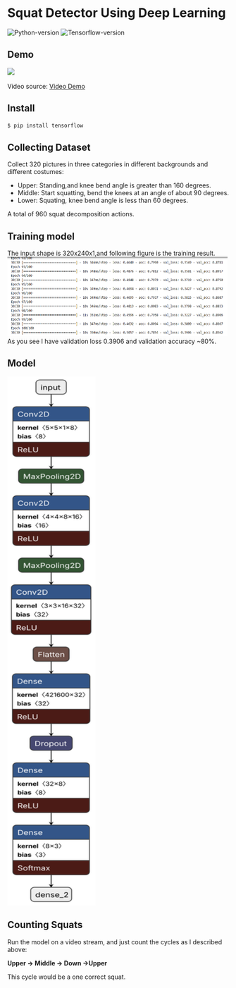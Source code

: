 # Squat Detector Using Deep Learning


![Python-version](https://img.shields.io/badge/Python-3.8.3-green.svg)
![Tensorflow-version](https://img.shields.io/badge/Tensorflow-2.3.1-blue.svg)

## Demo

 <img src="Images/squat.gif" width=200px>

Video source:
[Video Demo ](https://github.com/Hsu-Hui/keras-squat-demo/blob/main/squat.mp4)

## Install

```bash
$ pip install tensorflow
```

## Collecting Dataset
Collect 320 pictures in three categories in different backgrounds and different costumes:
- Upper: Standing,and knee bend angle is greater than 160 degrees.
- Middle: Start squatting, bend the knees at an angle of about 90 degrees.
- Lower: Squating, knee bend angle is less than 60 degrees.

A total of  960 squat decomposition actions.

## Training model
The input shape is 320x240x1,and following figure is the training result.
 <img src="Images/result.png" width=500px height=180px>
As you see I have validation loss 0.3906 and validation accuracy ~80%.

## Model
<img src="Images/Model.svg" width=200px height=1200px>

## Counting Squats
Run the model on a video stream, and just count the cycles as I described above:

__Upper -> Middle -> Down ->Upper__

This cycle would be a one correct squat.
